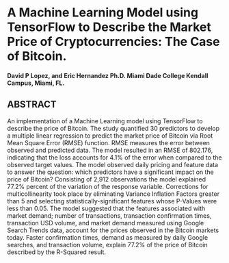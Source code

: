 # A Machine Learning Model using TensorFlow to Describe the Market Price of Cryptocurrencies: The Case of Bitcoin.
#### David P Lopez, and Eric Hernandez Ph.D. Miami Dade College Kendall Campus, Miami, FL.

## ABSTRACT

An implementation of a Machine Learning model using TensorFlow to describe the price of Bitcoin. The study quantified 30 predictors to develop a multiple linear regression to predict the market price of Bitcoin via Root Mean Square Error (RMSE) function. RMSE measures the error between observed and predicted data. The model resulted in an RMSE of 802.176, indicating that the loss accounts for 4.1% of the error when compared to the observed target values. The model observed daily pricing and feature data to answer the question: which predictors have a significant impact on the price of Bitcoin? Consisting of 2,912 observations the model explained 77.2% percent of the variation of the response variable. Corrections for multicollinearity took place by eliminating Variance Inflation Factors greater than 5 and selecting statistically-significant features whose P-Values were less than 0.05. The model suggested that the features associated with market demand; number of transactions, transaction confirmation times, transaction USD volume, and market demand measured using Google Search Trends data, account for the prices observed in the Bitcoin markets today. Faster confirmation times, demand as measured by daily Google searches, and transaction volume, explain 77.2% of the price of Bitcoin described by the R-Squared result.
